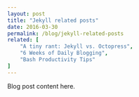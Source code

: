 ```yaml
---
layout: post
title: "Jekyll related posts"
date: 2016-03-30
permalink: /blog/jekyll-related-posts
related: [
    "A tiny rant: Jekyll vs. Octopress", 
    "6 Weeks of Daily Blogging", 
    "Bash Productivity Tips"
]
---
```


Blog post content here.
